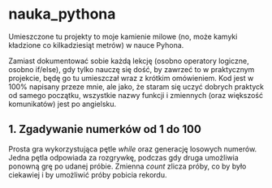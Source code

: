 # nauka_pythona
Umieszczone tu projekty to moje kamienie milowe (no, może kamyki kładzione co kilkadziesiąt metrów) w nauce Pyhona.

Zamiast dokumentować sobie każdą lekcję (osobno operatory logiczne, osobno if/else), gdy tylko nauczę się dość, by zawrzeć to w praktycznym projekcie, będę go tu umieszczał wraz z krótkim omówieniem.
Kod jest w 100% napisany przeze mnie, ale jako, że staram się uczyć dobrych praktyck od samego początku, wszystkie nazwy funkcji i zmiennych (oraz większość komunikatów) jest po angielsku.

## 1. Zgadywanie numerków od 1 do 100
Prosta gra wykorzystująca pętle _while_ oraz generację losowych numerów. Jedna pętla odpowiada za rozgrywkę, podczas gdy druga umożliwia ponowną grę po udanej próbie. Zmienna _count_ zlicza próby, co by było ciekawiej i by umożliwić próby pobicia rekordu. 
